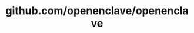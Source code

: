 ---
layout: post
title: github.com/openenclave/openenclave
categories: link
tags: [انگلیسی, گیت‌هاب, برنامه‌نویسی]
---